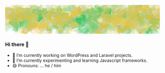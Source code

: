 [![Header](https://raw.githubusercontent.com/xlcrdev/xlcrdev/main/banner-lemon-lime-cubed.png "Header")](https://xlcr.dev/)

### Hi there 👋

- 🔭 I’m currently working on WordPress and Laravel projects. 
- 🌱 I’m currently experimenting and learning Javascript frameworks.
- 😄 Pronouns: ... he / him

